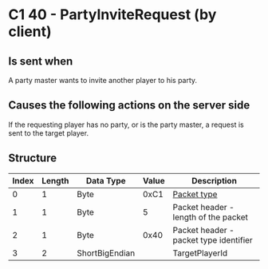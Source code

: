 # C1 40 - PartyInviteRequest (by client)

## Is sent when

A party master wants to invite another player to his party.

## Causes the following actions on the server side

If the requesting player has no party, or is the party master, a request is sent to the target player.

## Structure

| Index | Length | Data Type | Value | Description |
|-------|--------|-----------|-------|-------------|
| 0 | 1 |   Byte   | 0xC1  | [Packet type](PacketTypes.md) |
| 1 | 1 |    Byte   |   5   | Packet header - length of the packet |
| 2 | 1 |    Byte   | 0x40  | Packet header - packet type identifier |
| 3 | 2 | ShortBigEndian |  | TargetPlayerId |